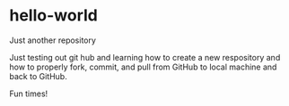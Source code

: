 # hello-world
Just another repository

Just testing out git hub and learning how to create a new respository and how to properly fork, commit, 
and pull from GitHub to local machine and back to GitHub.

Fun times!
